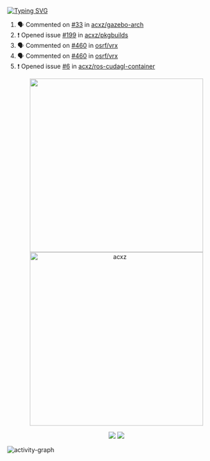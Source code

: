 [![Typing SVG](https://readme-typing-svg.herokuapp.com?size=16&color=AFFFA3&multiline=true&height=75&lines=contributing+to+robotics%2Faerospace%2Fml%2Fgpu+software;packaging+it+for+archlinux;ricer)](https://git.io/typing-svg)

<!--START_SECTION:activity-->
1. 🗣 Commented on [#33](https://github.com/acxz/gazebo-arch/issues/33) in [acxz/gazebo-arch](https://github.com/acxz/gazebo-arch)
2. ❗️ Opened issue [#199](https://github.com/acxz/pkgbuilds/issues/199) in [acxz/pkgbuilds](https://github.com/acxz/pkgbuilds)
3. 🗣 Commented on [#460](https://github.com/osrf/vrx/issues/460) in [osrf/vrx](https://github.com/osrf/vrx)
4. 🗣 Commented on [#460](https://github.com/osrf/vrx/issues/460) in [osrf/vrx](https://github.com/osrf/vrx)
5. ❗️ Opened issue [#6](https://github.com/acxz/ros-cudagl-container/issues/6) in [acxz/ros-cudagl-container](https://github.com/acxz/ros-cudagl-container)
<!--END_SECTION:activity-->

<p align="center">
  <img width="400em" src=https://github-readme-stats.vercel.app/api?username=acxz&include_all_commits=true&show_icons=true />
  <img width="400em" src="https://github-readme-streak-stats.herokuapp.com/?user=acxz&" alt="acxz" />
</p>

<p align="center">
  <img src=https://github-readme-stats.vercel.app/api/top-langs/?username=acxz&layout=compact />
  <img src=https://github-profile-trophy.vercel.app/?username=acxz&row=2&column=4 />
</p>

![activity-graph](https://activity-graph.herokuapp.com/graph?username=acxz&theme=aqua)
